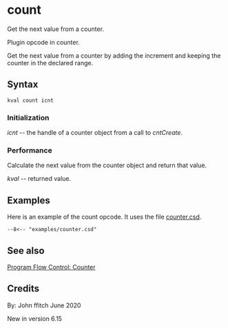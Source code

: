 <!--
id:count
category:Instrument Control:Sensing and Control
-->
# count
Get the next value from a counter.

Plugin opcode in counter.

Get the next value from a counter by adding the increment and keeping the counter in the declared range.

## Syntax
``` csound-orc
kval count icnt
```

### Initialization

_icnt_ -- the handle of a counter object from a call to _cntCreate_.

### Performance

Calculate the next value from the counter object and return that  value.

_kval_ -- returned value.

## Examples

Here is an example of the count opcode. It uses the file [counter.csd](../../examples/counter.csd).

``` csound-csd title="Example of the count opcode." linenums="1"
--8<-- "examples/counter.csd"
```

## See also

[Program Flow Control: Counter](../../control/pgmctl)

## Credits

By: John ffitch June 2020

New in version 6.15
